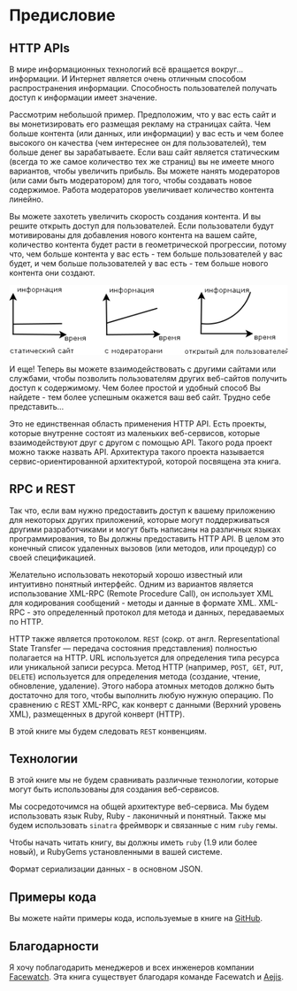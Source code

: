 Предисловие
===========

## <a name="http-apis"></a>HTTP APIs

В мире информационных технологий всё вращается вокруг... информации. И Интернет является очень отличным способом распространения информации. Способность пользователей получать доступ к информации имеет значение.

Рассмотрим небольшой пример. Предположим, что у вас есть сайт и вы монетизировать его размещая рекламу на страницах сайта. Чем больше контента (или данных, или информации) у вас есть и чем более высокого он качества (чем интереснее он для пользователей), тем больше денег вы зарабатываете. Если ваш сайт является статическим (всегда то же самое количество тех же страниц) вы не имеете много вариантов, чтобы увеличить прибыль. Вы можете нанять модераторов (или сами быть модератором) для того, чтобы создавать новое содержимое. Работа модераторов увеличивает количество контента линейно.

Вы можете захотеть увеличить скорость создания контента. И вы решите открыть доступ для пользователей. Если пользователи будут мотивированы для добавления нового контента на вашем сайте, количество контента будет расти в геометрической прогрессии, потому что, чем больше контента у вас есть - тем больше пользователей у вас будет, и чем больше пользователей у вас есть - тем больше нового контента они создают.

![](../static/images/content_vs_time_ru.png)

И еще! Теперь вы можете взаимодействовать с другими сайтами или службами, чтобы позволить пользователям других веб-сайтов получить доступ к содержимому. Чем более простой и удобный способ Вы найдете - тем более успешным окажется ваш веб сайт. Трудно себе представить...

Это не единственная область применения HTTP API. Есть проекты, которые внутренне состоят из маленьких веб-сервисов, которые взаимодействуют друг с другом с помощью API. Такого рода проект можно также назвать API. Архитектура такого проекта называется сервис-ориентированной архитектурой, которой посвящена эта книга.

## <a name="rpc-vs-rest"></a>RPC и REST

Так что, если вам нужно предоставить доступ к вашему приложению для некоторых других приложений, которые могут поддерживаться другими разработчиками и могут быть написаны на различных языках программирования, то Вы должны предоставить HTTP API. В целом это конечный список удаленных вызовов (или методов, или процедур) со своей спецификацией.

Желательно использовать некоторый хорошо известный или интуитивно понятный интерфейс. Одним из вариантов является использование XML-RPC (Remote Procedure Call), он использует XML для кодирования сообщений - методы и данные в формате XML. XML-RPC - это определенный протокол для метода и данных, передаваемых по HTTP.

HTTP также является протоколом. `REST` (сокр. от англ. Representational State Transfer — передача состояния представления) полностью полагается на HTTP. URL используется для определения типа ресурса или уникальной записи ресурса. Метод HTTP (например, `POST`,` GET`, `PUT`, `DELETE`) используется для определения метода (создание, чтение, обновление, удаление). Этого набора атомных методов должно быть достаточно для того, чтобы выполнить любую нужную операцию. По сравнению с REST XML-RPC, как конверт с данными (Верхний уровень XML), размещенных в другой конверт (HTTP).

В этой книге мы будем следовать `REST` конвенциям.

## <a name="technologies"></a>Технологии

В этой книге мы не будем сравнивать различные технологии, которые могут быть использованы для создания веб-сервисов.

Мы сосредоточимся на общей архитектуре веб-сервиса. Мы будем использовать язык Ruby, Ruby - лаконичный и понятный. Также мы будем использовать `sinatra` фреймворк и связанные с ним `ruby` гемы.

Чтобы начать читать книгу, вы должны иметь `ruby` (1.9 или более новый), и RubyGems установленными в вашей системе.

Формат сериализации данных - в основном JSON.

## <a name="technologies"></a>Примеры кода

Вы можете найти примеры кода, используемые в книге на [GitHub](https://github.com/shhavel/service-oriented-architecture-in-practice).

## <a name="acknowledgments"></a>Благодарности

Я хочу поблагодарить менеджеров и всех инженеров компании [Facewatch](https://www.facewatch.co.uk/cms/). Эта книга существует благодаря команде Facewatch и [Aejis](http://aejis.eu).
